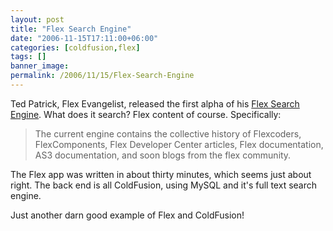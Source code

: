 ```yaml
---
layout: post
title: "Flex Search Engine"
date: "2006-11-15T17:11:00+06:00"
categories: [coldfusion,flex]
tags: []
banner_image: 
permalink: /2006/11/15/Flex-Search-Engine
---
```


Ted Patrick, Flex Evangelist, released the first alpha of his <a href="http://www.onflex.org/ted/2006/11/flex-search-alpha-1.php">Flex Search Engine</a>. What does it search? Flex content of course. Specifically:

<blockquote>
The current engine contains the collective history of Flexcoders, FlexComponents, Flex Developer Center articles, Flex documentation, AS3 documentation, and soon blogs from the flex community.
</blockquote>

The Flex app was written in about thirty minutes, which seems just about right. The back end is all ColdFusion, using MySQL and it's full text search engine. 

Just another darn good example of Flex and ColdFusion!